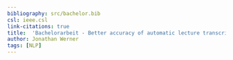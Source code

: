 ```yaml
---
bibliography: src/bachelor.bib
csl: ieee.csl
link-citations: true
title:  'Bachelorarbeit - Better accuracy of automatic lecture transcriptions by using context information from slide contents'
author: Jonathan Werner
tags: [NLP]
---
```


